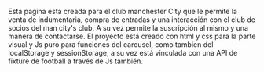 Esta pagina esta creada para el club manchester City que le permite la venta de indumentaria, compra de entradas y una interacción con el club de socios del man city's club. A su vez permite la suscripción al mismo y una manera de contactarse.
El proyecto está creado con html y css para la parte visual y Js puro para funciones del carousel, como tambien del localStorage y sessionStorage, a su vez está vinculada con una API de fixture de football a través de Js también.
